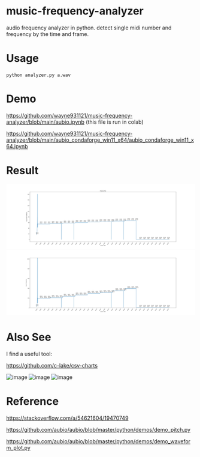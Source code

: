 # music-frequency-analyzer
audio frequency analyzer in python. detect single midi number and frequency by the time and frame.

# Usage 
```
python analyzer.py a.wav
```

# Demo
https://github.com/wayne931121/music-frequency-analyzer/blob/main/aubio.ipynb (this file is run in colab)

https://github.com/wayne931121/music-frequency-analyzer/blob/main/aubio_condaforge_win11_x64/aubio_condaforge_win11_x64.ipynb

# Result

<img alt="image" src="https://raw.githubusercontent.com/wayne931121/music-frequency-analyzer/refs/heads/main/aubio_condaforge_win11_x64/midi%20number%20by%20time%20-%20details.png" />
<img alt="image" src="https://raw.githubusercontent.com/wayne931121/music-frequency-analyzer/refs/heads/main/aubio_condaforge_win11_x64/frequency%20by%20time%20-%20details.png" />

# Also See

I find a useful tool:

https://github.com/c-lake/csv-charts

<img alt="image" src="https://github.com/user-attachments/assets/b2ee171b-02e9-45e2-82e1-38d1f82579a5" />
<img alt="image" src="https://github.com/user-attachments/assets/362f457a-a503-4563-9cdf-be2b6eaa79a8" />
<img alt="image" src="https://github.com/user-attachments/assets/fec0e57b-fd1d-421e-bedb-317448d3dedc" />



# Reference
https://stackoverflow.com/a/54621604/19470749

https://github.com/aubio/aubio/blob/master/python/demos/demo_pitch.py

https://github.com/aubio/aubio/blob/master/python/demos/demo_waveform_plot.py
